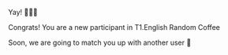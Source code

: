 Yay\! 💙💙💙

Congrats\! You are a new participant in T1\.English Random Coffee

Soon\, we are going to match you up with another user 📨️